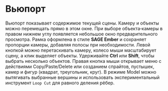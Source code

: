 # Вьюпорт

Вьюпорт показывает содержимое текущей сцены. Камеру и объекты можно перемещать прямо в этом окне. При выборе объекта‑камеры в правом нижнем углу появляется небольшое окно предварительного просмотра. Рамка оформлена в стиле **SAGE Ember** и сохраняет пропорции камеры, добавляя полосы при необходимости.
Левой кнопкой можно перетаскивать камеру, колесо мыши масштабирует сцену, а клик выделяет объекты. Удерживайте **Ctrl** или **Shift**, чтобы выбрать несколько объектов.
Правая кнопка мыши открывает меню с действиями Copy/Paste/Delete или созданием спрайтов, пустышек, камер и фигур (квадрат, треугольник, круг). В режиме Model можно вытягивать выбранные вершины и использовать экспериментальный инструмент ``Loop Cut`` для равного деления рёбер.
